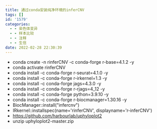 ```yaml
---
title: 通过conda安装纯净环境的inferCNV
tags: []
id: '1579'
categories:
  - - 染色体变异
  - - 样本比较
  - - 注释
  - - 生信
date: 2022-02-28 22:30:39
---
```


*   conda create -n rinferCNV -c conda-forge r-base=4.1.2 -y
*   conda activate rinferCNV
*   conda install -c conda-forge r-seurat=4.1.0 -y
*   conda install -c conda-forge r-irkernel=1.3 -y
*   conda install -c conda-forge jags=4.3.0 -y
*   conda install -c conda-forge r-rjags=4\_12 -y
*   conda install -c conda-forge python=3.9.10 -y
*   conda install -c conda-forge r-biocmanager=1.30.16 -y
*   BiocManager::install("infercnv")
*   IRkernel::installspec(name='rinferCNV', displayname='r-inferCNV')
*   https://github.com/harbourlab/uphyloplot2
*   unzip uphyloplot2-master.zip